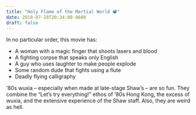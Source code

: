 ```yaml
---
title: "Holy Flame of the Martial World 📽"
date: 2018-07-28T20:34:08-0600
draft: false
---
```






In no particular order, this movie has:

*   A woman with a magic finger that shoots lasers and blood
*   A fighting corpse that speaks only English
*   A guy who uses laughter to make people explode
*   Some random dude that fights using a flute
*   Deadly flying calligraphy

‘80s wuxia – especially when made at late-stage Shaw’s – are so fun. They combine the “Let’s try everything!” ethos of ‘80s Hong Kong, the excess of wuxia, and the extensive experience of the Shaw staff. Also, they are weird as hell.




